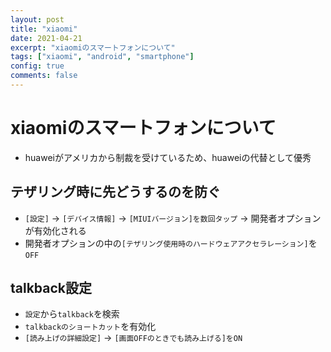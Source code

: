 ```yaml
---
layout: post
title: "xiaomi"
date: 2021-04-21
excerpt: "xiaomiのスマートフォンについて"
tags: ["xiaomi", "android", "smartphone"]
config: true
comments: false
---
```


# xiaomiのスマートフォンについて
 - huaweiがアメリカから制裁を受けているため、huaweiの代替として優秀
	
## テザリング時に先どうするのを防ぐ
 - `[設定]` -> `[デバイス情報]` -> `[MIUIバージョン]を数回タップ` -> 開発者オプションが有効化される
 - 開発者オプションの中の`[テザリング使用時のハードウェアアクセラレーション]`を`OFF`
 

## talkback設定
 - `設定`から`talkback`を検索
 - `talkbackのショートカット`を有効化
 - `[読み上げの詳細設定]` -> `[画面OFFのときでも読み上げる]をON`
